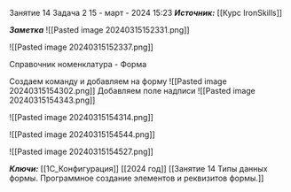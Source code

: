 
Занятие 14 Задача 2
 15 - март - 2024  15:23 
***Источник:***  [[Курс IronSkills]] 

***Заметка*** 
![[Pasted image 20240315152331.png]]

![[Pasted image 20240315152337.png]]

Справочник номенклатура - Форма

Создаем команду и добавляем на форму
![[Pasted image 20240315154302.png]]
Добавляем поле надписи
![[Pasted image 20240315154343.png]]

![[Pasted image 20240315154314.png]]

![[Pasted image 20240315154544.png]]

![[Pasted image 20240315154527.png]]


***Ключи:*** [[1С_Конфигурация]] [[2024 год]]  [[Занятие 14 Типы данных формы. Программное создание элементов и реквизитов формы.]]